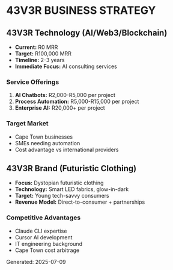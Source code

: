 # 43V3R BUSINESS STRATEGY

## 43V3R Technology (AI/Web3/Blockchain)
- **Current:** R0 MRR
- **Target:** R100,000 MRR
- **Timeline:** 2-3 years
- **Immediate Focus:** AI consulting services

### Service Offerings
1. **AI Chatbots:** R2,000-R5,000 per project
2. **Process Automation:** R5,000-R15,000 per project
3. **Enterprise AI:** R20,000+ per project

### Target Market
- Cape Town businesses
- SMEs needing automation
- Cost advantage vs international providers

## 43V3R Brand (Futuristic Clothing)
- **Focus:** Dystopian futuristic clothing
- **Technology:** Smart LED fabrics, glow-in-dark
- **Target:** Young tech-savvy consumers
- **Revenue Model:** Direct-to-consumer + partnerships

### Competitive Advantages
- Claude CLI expertise
- Cursor AI development
- IT engineering background
- Cape Town cost arbitrage

Generated: 2025-07-09